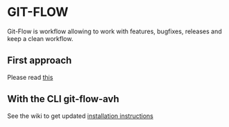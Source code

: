 # GIT-FLOW

Git-Flow is workflow allowing to work with features, bugfixes, releases and keep a clean workflow.

## First approach

Please read [this](https://www.atlassian.com/fr/git/tutorials/comparing-workflows/gitflow-workflow#:~:text=Gitflow%20est%20un%20workflow%20Git,de%20d%C3%A9veloppement%20continu%20et%20DevOps)

## With the CLI git-flow-avh

See the wiki to get updated [installation instructions](https://github.com/petervanderdoes/gitflow-avh/wiki/Installation)
